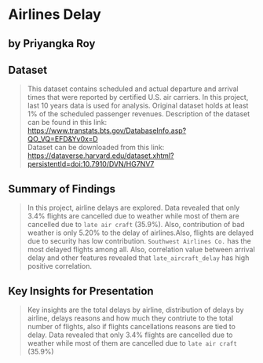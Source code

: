 # Airlines Delay
## by Priyangka Roy


## Dataset

> This dataset contains scheduled and actual departure and arrival times that were reported by certified U.S. air carriers. In this project, last 10 years data is used for analysis. Original dataset holds at least 1% of the scheduled passenger revenues. 
> Description of the dataset can be found in this link: https://www.transtats.bts.gov/DatabaseInfo.asp?QO_VQ=EFD&Yv0x=D  
> Dataset can be downloaded from this link: https://dataverse.harvard.edu/dataset.xhtml?persistentId=doi:10.7910/DVN/HG7NV7


## Summary of Findings

> In this project, airline delays are explored. Data revealed that only 3.4% flights are cancelled due to weather while most of them are cancelled due to `late air craft` (35.9%). Also, contribution of bad weather is only 5.20% to the delay of airlines.Also, flights are delayed due to security has low contribution. `Southwest Airlines Co.` has the most delayed flights among all. Also, correlation value between arrival delay and other features revealed that `late_aircraft_delay` has high positive correlation. 


## Key Insights for Presentation

> Key insights are the total delays by airline, distribution of delays by airline, delays reasons and how much they contriute to the total number of flights, also if flights cancellations reasons are tied to delay. Data revealed that only 3.4% flights are cancelled due to weather while most of them are cancelled due to `late air craft` (35.9%)
